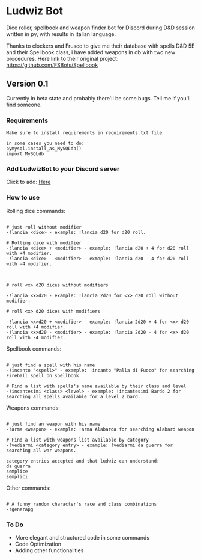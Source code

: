 # Ludwiz Bot

Dice roller, spellbook and weapon finder bot for Discord during D&D session written in py, with results in italian language.

Thanks to clockers and Frusco to give me their database with spells D&D 5E and their Spellbook class, i have added weapons in db with two new procedures.
Here link to their original project: https://github.com/FSBots/Spellbook

## Version 0.1

Currently in beta state and probably there'll be some bugs. Tell me if you'll find someone.

### Requirements

```
Make sure to install requirements in requirements.txt file

in some cases you need to do:
pymysql.install_as_MySQLdb()
import MySQLdb

```

### Add LudwizBot to your Discord server

Click to add:
[Here](https://discordapp.com/api/oauth2/authorize?client_id=704422717981589624&permissions=67584&scope=bot)

### How to use

Rolling dice commands:
```

# just roll without modifier
-!lancia <dice> - example: !lancia d20 for d20 roll.

# Rolling dice with modifier
-!lancia <dice> + <modifier> - example: !lancia d20 + 4 for d20 roll with +4 modifier.
-!lancia <dice> - <modifier> - exmaple: !lancia d20 - 4 for d20 roll with -4 modifier.



# roll <x> d20 dices without modifiers

-!lancia <x>d20 - example: !lancia 2d20 for <x> d20 roll without modifier.

# roll <x> d20 dices with modifiers

-!lancia <x>d20 + <modifier> - example: !lancia 2d20 + 4 for <x> d20 roll with +4 modifier.
-!lancia <x>d20 - <modifier> - example: !lancia 2d20 - 4 for <x> d20 roll with -4 modifier.
```


Spellbook commands:
```

# just find a spell with his name
-!incanto "<spell>" - example: !incanto "Palla di Fuoco" for searching Fireball spell on spellbook

# Find a list with spells's name available by their class and level
-!incantesimi <class> <level> - example: !incantesimi Bardo 2 for searching all spells available for a level 2 bard.

```

Weapons commands:
```

# just find an weapon with his name
-!arma <weapon> - example: !arma Alabarda for searching Alabard weapon

# Find a list with weapons list available by category
-!vediarmi <category entry> - example: !vediarmi da guerra for searching all war weapons.

category entries accepted and that ludwiz can understand:
da guerra
semplice
semplici

```
Other commands:
```

# A funny random character's race and class combinations
-!generapg

```

### To Do

- More elegant and structured code in some commands
- Code Optimization
- Adding other functionalities



